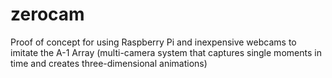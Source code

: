 # zerocam
Proof of concept for using Raspberry Pi and inexpensive webcams to imitate the A-1 Array (multi-camera system that captures single moments in time and creates three-dimensional animations)
